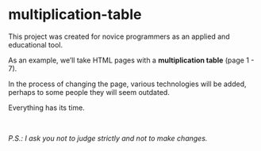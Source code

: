 # multiplication-table

<body>
  <p>This project was created for novice programmers as an applied and educational tool.</p>
  <p>As an example, we’ll take HTML pages with a <b>multiplication table</b> (page 1 - 7).</p>
  <p>In the process of changing the page, various technologies will be added, perhaps to some people they will seem outdated.</p>     
  <p>Everything has its time.</p>
  <br>
  <p><i>P.S.: I ask you not to judge strictly and not to make changes.</i></p>
</body>
